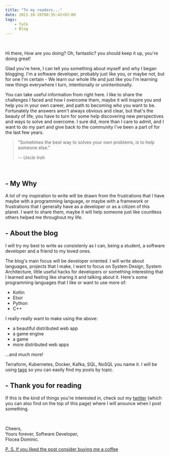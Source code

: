 ```yaml
---
title: "To my readers..."
date: 2021-10-20T00:35:42+03:00
tags: 
    - Talk
    - Blog
---
```


<br/>

Hi there, How are you doing? Oh, fantastic? you should keep it up, you're doing great!

Glad you're here, I can tell you something about myself and why I began blogging. I'm a software developer, probably just like you, or maybe not, but for one I'm certain - We learn our whole life and just like you I'm learning new things everywhere I turn, intentionally or unintentionally.

You can take useful information from right here. I like to share the challenges I faced and how I overcome them, maybe it will inspire you and help you in your own career, and path to becoming who you want to be. Fortunately the answers aren't always obvious and clear, but that's the beauty of life, you have to turn for some help discovering new perspectives and ways to solve and overcome. I sure did, more than I care to admit, and I want to do my part and give back to the community I've been a part of for the last few years. 

> "Sometimes the best way to solves your own problems, is to help someone else."
>
> -- <cite>Uncle Iroh</cite>

<br/>

## - My Why

A lot of my inspiration to write will be drawn from the frustrations that I have maybe with a programming language, or maybe with a framework or frustrations that I generally have as a developer or as a citizen of this planet. I want to share them, maybe it will help someone just like countless others helped me throughout my life.

## - About the blog

I will try my best to write as consistenly as I can, being a student, a software developer and a friend to my loved ones. 

The blog's main focus will be developer oriented. I will write about languages, projects that I make, I want to focus on System Design, System Architecture, little useful hacks for developers or something interesting that I learned and feeling like sharing it and talking about it. Here's some programming languages that I like or want to use more of:
- Kotlin
- Elixir
- Python
- C++

I really-really want to make using the above:
- a beautiful distributed web app
- a game engine
- a game
- more distributed web apps

...and much more!

Terraform, Kubernetes, Docker, Kafka, SQL, NoSQL you name it. I will be using <a href="https://domeeno.github.io/tags/" target="_blank">tags</a> so you can easily find my posts by topic. 

## - Thank you for reading

If this is the kind of things you're interested in, check out my <a href="https://twitter.com/dominic_whtver" target="_blank">twitter</a> (which you can also find on the top of this page) where I will anounce when I post something.

<br/>

Cheers,\
Yours forever, Software Developer,\
Flocea Dominic.

[P. S. If you liked the post consider buying me a coffee](https://www.buymeacoffee.com/domeenodev)

